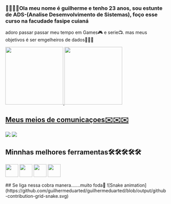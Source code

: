 ### 👨‍💻👨‍💻Ola meu nome é guilherme e tenho 23 anos, sou estunte de ADS-(Analise Desemvolvimento de Sistemas), foço esse curso na facudade fasipe cuianá
adoro passar passar meu tempo em Games🎮 e serie📺.
mas meus objetivos é ser emgelheiros de dados🎲🎲🎲


<div>
<a href="https://github.com/guilhermeduarted">
<img height="180em" src="https://github-readme-stats.vercel.app/api/top-langs/?username=guilhermeduarted&layout=compact&langs_count=7&theme=dark"/> <img height="180em" src="https://github-readme-stats.vercel.app/api?username=guilhermeduarted&show_icons=true&theme=dark&include_all_commits=true&count_private=true"/>
</div>

## Meus meios de comunicaçoes✉️✉️✉️

<dv>
<a href="https://instagram.com/buriti_duarte" target="_blank"><img src="https://img.shields.io/badge/-Instagram-%23E4405F?style=for-the-badge&logo=instagram&logoColor=white" target="_blank"></a>
<a href = "duarte7612@gmail.com"><img src="https://img.shields.io/badge/Gmail-D14836?style=for-the-badge&logo=gmail&logoColor=white" target="_blank"></a>
</div>

## Minnhas melhores ferramentas🛠️🛠️🛠️🛠️🛠️

<img src="https://cdn.jsdelivr.net/gh/devicons/devicon/icons/html5/html5-plain.svg" width="40" height="40"/> <img
src="https://cdn.jsdelivr.net/gh/devicons/devicon/icons/css3/css3-plain.svg" width="40" height="40"/> <img src="https://cdn.jsdelivr.net/gh/devicons/devicon/icons/javascript/javascript-plain.svg" width="40" heigth="40"/> <img src="https://cdn.jsdelivr.net/gh/devicons/devicon/icons/mysql/mysql-plain.svg" width="40" height="40"/>

<L>
## Se liga nessa cobra manera.......muito foda🐌
![Snake animation](https://github.com/guilhermeduarted/guilhermeduarted/blob/output/github-contribution-grid-snake.svg)





